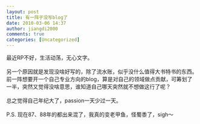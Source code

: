 ```yaml
---
layout: post
title: 有一阵子没写blog了
date: 2010-03-06 14:37
author: jiangdi2000
comments: true
categories: [Uncategorized]
---
```

<div id="msgcns!C840C88DA912213B!1789" class="bvMsg"> 最近RP不好，生活动荡，无心文字。<br /><br />另一个原因就是发现没啥好写的，除了流水账，似乎没什么值得大书特书的东西。前一阵想要开一个自己专业方向的blog，算是对自己的领域做点贡献，可筹划了一半，突然又觉得没啥意思，谁知道自己哪天突然就不想做这行了呢？<br /><br />总之觉得自己年纪大了，passion一天少过一天。<br /><br />P.S. 现在87、88年的都出来混了，我真的变老甲鱼，怪蜀黍了，sigh～<br /> <br /> <br /></div>
